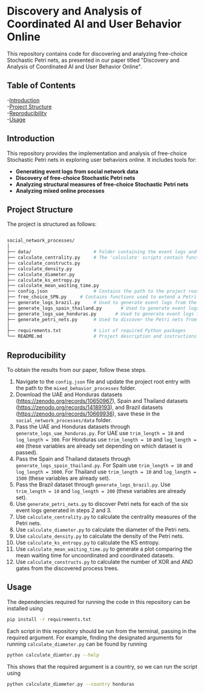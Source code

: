 # Discovery and Analysis of Coordinated AI and User Behavior Online

This repository contains code for discovering and analyzing free-choice Stochastic Petri nets, as presented in our paper titled "Discovery and Analysis of Coordinated AI and User Behavior Online".

## Table of Contents

-[Introduction](#introduction)\
-[Project Structure](#project-structure)\
-[Reproducibility](#reproducibility)\
-[Usage](#usage)

## Introduction

This repository provides the implementation and analysis of free-choice Stochastic Petri nets in exploring user behaviors online. It includes tools for:

- **Generating event logs from social network data**
- **Discovery of free-choice Stochastic Petri nets**
- **Analyzing structural measures of free-choice Stochastic Petri nets**
- **Analyzing mixed online processes**

## Project Structure

The project is structured as follows:

```bash

social_network_processes/
│
├── data/                       # Folder containing the event logs and Petri net models discovered
├── calculate_centrality.py     # The 'calculate' scripts contain functions for the case studies section
├── calculate_constructs.py     
├── calculate_density.py     
├── calculate_diameter.py
├── calculate_ks_entropy.py
├── calculate_mean_waiting_time.py 
├── config.json                 # Contains the path to the project root. Update this to reflect your current path
├── free_choice_SPN.py     # Contains functions used to extend a Petri net to a free-choice Stochastic Petri net
├── generate_logs_brazil.py     # Used to generate event logs from the Brazil dataset
├── generate_logs_spain_thailand.py       # Used to generate event logs from the Spain and Thailand datasets
├── generate_logs_uae_honduras.py       # Used to generate event logs from the UAE and Honduras datasets
├── generate_petri_nets.py      # Used to discover the Petri nets from an event log
│
├── requirements.txt            # List of required Python packages
└── README.md                   # Project description and instructions  

```


## Reproducibility

To obtain the results from our paper, follow these steps.

1. Navigate to the `config.json` file and update the project root entry with the path to the `mixed_behavior_processes` folder.
2. Download the UAE and Honduras datasets (https://zenodo.org/records/10650967), Spain and Thailand datasets (https://zenodo.org/records/14189193), and Brazil datasets (https://zenodo.org/records/10669936), save these in the `social_network_processes/data` folder. 
3. Pass the UAE and Honduras datasets through `generate_logs_uae_honduras.py`. For UAE use `trim_length = 10` and `log_length = 300`. For Honduras use `trim_length = 10` and `log_length = 400` (these variables are already set depending on which dataset is passed).
4. Pass the Spain and Thailand datasets through `generate_logs_spain_thailand.py`. For Spain use `trim_length = 10` and `log_length = 3000`. For Thailand use `trim_length = 10` and `log_length = 1500` (these variables are already set).
5. Pass the Brazil dataset through `generate_logs_brazil.py`. Use `trim_length = 10` and `log_length = 200` (these variables are already set).
6. Use `generate_petri_nets.py` to discover Petri nets for each of the six event logs generated in steps 2 and 3.
7. Use `calculate_centrality.py` to calculate the centrality measures of the Petri nets.
8. Use `calculate_diameter.py` to calculate the diameter of the Petri nets.
9. Use `calculate_density.py` to calculate the density of the Petri nets.
10. Use `calculate_ks_entropy.py` to calculate the KS entropy.
11. Use `calculate_mean_waiting_time.py` to generate a plot comparing the mean waiting time for uncoordinated and coordinated datasets.
12. Use `calculate_constructs.py` to calculate the number of XOR and AND gates from the discovered process trees.


## Usage

The dependencies required for running the code in this repository can be installed using

```bash
pip install -r requirements.txt

```

Each script in this repository should be run from the terminal, passing in the required argument. For example, finding the designated arguments for running `calculate_diameter.py` can be found by running

```bash
python calculate_diamter.py --help

```

This shows that the required argument is a country, so we can run the script using

```bash
python calculate_diameter.py --country honduras
```


